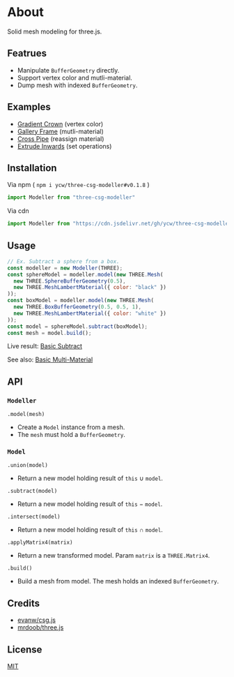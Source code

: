 # About

Solid mesh modeling for three.js.

## Featrues

- Manipulate `BufferGeometry` directly.
- Support vertex color and mutli-material.
- Dump mesh with indexed `BufferGeometry`.

## Examples

- [Gradient Crown](https://ycw.github.io/three-csg-modeller/examples/gradient-crown/) (vertex color)
- [Gallery Frame](https://ycw.github.io/three-csg-modeller/examples/gallery-frame/) (mutli-material)
- [Cross Pipe](https://ycw.github.io/three-csg-modeller/examples/cross-pipe/) (reassign material)
- [Extrude Inwards](https://ycw.github.io/three-csg-modeller/examples/extrude-inwards/) (set operations)

## Installation

Via npm ( `npm i ycw/three-csg-modeller#v0.1.8` )

```js
import Modeller from "three-csg-modeller"
```

Via cdn

```js
import Modeller from "https://cdn.jsdelivr.net/gh/ycw/three-csg-modeller@0.1.8/dist/lib.esm.js"
```

## Usage

```js
// Ex. Subtract a sphere from a box.
const modeller = new Modeller(THREE);
const sphereModel = modeller.model(new THREE.Mesh(
  new THREE.SphereBufferGeometry(0.5),
  new THREE.MeshLambertMaterial({ color: "black" })
));
const boxModel = modeller.model(new THREE.Mesh(
  new THREE.BoxBufferGeometry(0.5, 0.5, 1),
  new THREE.MeshLambertMaterial({ color: "white" })
));
const model = sphereModel.subtract(boxModel);
const mesh = model.build();
```

Live result: [Basic Subtract](https://ycw.github.io/three-csg-modeller/examples/basic-subtract/)

See also: [Basic Multi-Material](https://ycw.github.io/three-csg-modeller/examples/basic-multi-material/)

## API

### `Modeller`

`.model(mesh)`
- Create a `Model` instance from a mesh.
- The `mesh` must hold a `BufferGeometry`.

### `Model`

`.union(model)`
- Return a new model holding result of `this` &cup; `model`.

`.subtract(model)`
- Return a new model holding result of `this` &minus; `model`.

`.intersect(model)`
- Return a new model holding result of `this` &cap; `model`.

`.applyMatrix4(matrix)` 
- Return a new transformed model. Param `matrix` is a `THREE.Matrix4`.

`.build()`
- Build a mesh from model. The mesh holds an indexed `BufferGeometry`.

## Credits

- [evanw/csg.js](https://evanw.github.io/csg.js/)
- [mrdoob/three.js](https://github.com/mrdoob/three.js)

## License

[MIT](LICENSE)